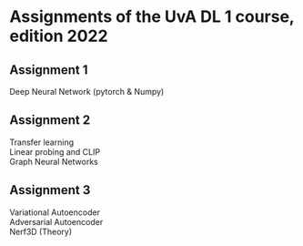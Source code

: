# Assignments of the UvA DL 1 course, edition 2022

## Assignment 1

Deep Neural Network (pytorch & Numpy)

## Assignment 2

Transfer learning \
Linear probing and CLIP \
Graph Neural Networks

## Assignment 3

Variational Autoencoder \
Adversarial Autoencoder \
Nerf3D (Theory)

